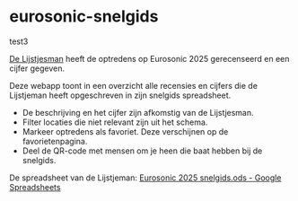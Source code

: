 # eurosonic-snelgids

test3

[De Lijstjesman](https://x.com/Naituutstad) heeft de optredens op Eurosonic 2025 gerecenseerd en een cijfer gegeven. 

Deze webapp toont in een overzicht alle recensies en cijfers die de Lijstjeman heeft opgeschreven in zijn snelgids spreadsheet. 

- De beschrijving en het cijfer zijn afkomstig van de Lijstjesman.
- Filter locaties die niet relevant zijn uit het schema.
- Markeer optredens als favoriet. Deze verschijnen op de favorietenpagina.
- Deel de QR-code met mensen om je heen die baat hebben bij de snelgids.

De spreadsheet van de Lijstjeman: [Eurosonic 2025 snelgids.ods - Google Spreadsheets](https://docs.google.com/spreadsheets/d/1IpreXQt8gMkvbMWSK2IdzopMWqfGQDwEtRr4EY5Qoi8/edit?usp=sharing)
